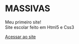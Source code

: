 # MASSIVAS
 Meu primeiro site! <br>
 Site escolar feito em Html5 e Css3

 <a href="https://bernardojru.github.io/MASSIVAS/index.html" target="_blank" rel="external"> Acessar ao site </a>
